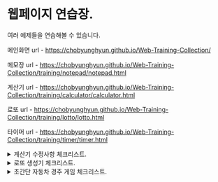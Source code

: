 # 웹페이지 연습장.

여러 예제들을 연습해볼 수 있습니다.

메인화면 url - https://chobyunghyun.github.io/Web-Training-Collection/

메모장 url - https://chobyunghyun.github.io/Web-Training-Collection/training/notepad/notepad.html

계산기 url - https://chobyunghyun.github.io/Web-Training-Collection/training/calculator/calculator.html

로또 url - https://chobyunghyun.github.io/Web-Training-Collection/training/lotto/lotto.html

타이머 url - https://chobyunghyun.github.io/Web-Training-Collection/training/timer/timer.html

<details>
<summary>계산기 수정사항 체크리스트.</summary>
<div markdown="1">

## - 해결완료.

- [x] 소수점 이하 숫자 콤마처리.(comma,uncomma 함수 문제)
- [x] "-" 연산자처리.(comma 정규표현식 문제)
- [x] 연산자 바뀔때 처리.(comma 정규표현식 문제)
- [x] "=" 연속처리 콤마 미출력처리.(comma 함수 문제)
- [x] +/- 버튼 문제.(comma 정규표현식 문제)
- [x] 배경색 밝게.
- [x] 연산자 눌린 상태로 "=" 클릭이 연산 안됨.

## - 수정 예정사항.

- [ ] 숫자에 '.' 하나만 있을 때 백 스크린 "." 제거
- [ ] 결과창 디폴트값 0 (일부로 지운건데..ㅠ)
- [ ] "%" 부동소수점?인지 오류처리.
- [ ] 소수점 이하 3자리까지 밖에 출력 안됨.

</div>
</details>

<details>
<summary>로또 생성기 체크리스트.</summary>
<div markdown="1">

### 🎯 step1 구입 기능

- [x] 로또 구입 금액을 입력하면, 금액에 해당하는 로또를 발급해야 한다.
- [x] 로또 1장의 가격은 1,000원이다.
- [x] 소비자는 **자동 구매**를 할 수 있어야 한다.
- [x] 복권 번호는 번호보기 토글 버튼을 클릭하면, 볼 수 있어야 한다.

### 🎯🎯 step2 당첨 결과 기능

- [x] 결과 확인하기 버튼을 누르면 당첨 통계, 수익률을 모달로 확인할 수 있다.
- [x] 로또 당첨 금액은 고정되어 있는 것으로 가정한다.
- [x] 다시 시작하기 버튼을 누르면 초기화 되서 다시 구매를 시작할 수 있다.

### 🎯🎯🎯 step3 수동 구매(선택사항)

- [ ] 소비자는 수동 구매(스스로 구매 번호를 입력)를 할 수 있어야 한다.
  - 수동 구매를 위한 input UI는 스스로 구현한다.
- [ ] 수동 구매 후 남는 금액이 있다면 자동으로 구매할 수 있어야 한다.

</div>
</details>

<details>
<summary>초간단 자동차 경주 게임 체크리스트.</summary>
<div markdown="1">

### 🎯 기능 요구사항.

- [ ] 주어진 횟수 동안 n 대의 자동차는 전진 또는 멈출 수 있다.
- [ ] 자동차에 이름을 부여할 수 있다. 전진하는 자동차를 출력할 때 자동차 이름을 같이 출력한다.
- [ ] 자동차 이름은 쉼표(,)를 기준으로 구분하며 이름은 5자 이하만 가능하다.
  - 자동차 n대 입력.
- [ ] 사용자는 몇 번의 이동을 할 것인지를 입력할 수 있어야 한다.
  - 전체 이동 횟수.
- [ ] 전진하는 조건은 0에서 9 사이에서 무작위 값을 구한 후 무작위 값이 4 이상일 경우이다.
- [ ] 자동차 경주 게임을 완료한 후 누가 우승했는지를 알려준다. 우승자는 한 명 이상일 수 있다.
- [ ] 우승자가 여러 명일 경우 쉼표(,)를 이용하여 구분한다.
  - 동점자처리 해줘야함.
- [ ] 사용자가 잘못된 입력 값을 작성한 경우 alert을 이용해 메시지를 보여주고, 다시 입력할 수 있게 한다.

</div>
</details>
